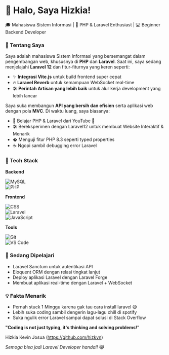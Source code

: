 # 👋 Halo, Saya Hizkia!
🎓 Mahasiswa Sistem Informasi | 🌱 PHP & Laravel Enthusiast | 💻 Beginner Backend Developer  

### 🚀 Tentang Saya  
Saya adalah mahasiswa Sistem Informasi yang bersemangat dalam pengembangan web, khususnya di **PHP** dan **Laravel**. Saat ini, saya sedang menjelajahi **Laravel 12** dan fitur-fiturnya yang keren seperti:  
- ✨ **Integrasi Vite.js** untuk build frontend super cepat  
- 🔥 **Laravel Reverb** untuk kemampuan WebSocket real-time  
- 🛠️ **Perintah Artisan yang lebih baik** untuk alur kerja development yang lebih lancar  

Saya suka membangun **API yang bersih dan efisien** serta aplikasi web dengan pola **MVC**. Di waktu luang, saya biasanya:  
- 📖 Belajar PHP & Laravel dari YouTube 🔴  
- 🛠️ Bereksperimen dengan Laravel12 untuk membuat Website Interaktif & Menarik  
- � Menguji fitur PHP 8.3 seperti typed properties  
- ☕ Ngopi sambil debugging error Laravel  

### 🔧 Tech Stack  
**Backend**  

![MySQL](https://img.shields.io/badge/-MySQL-4479A1?style=flat&logo=mysql&logoColor=white)  
![PHP](https://img.shields.io/badge/-PHP-777BB4?style=flat&logo=php&logoColor=white)  

**Frontend**  

![CSS](https://img.shields.io/badge/CSS-1572B6?style=for-the-badge&logo=css&logoColor=white)  
![Laravel](https://img.shields.io/badge/-Laravel-FF2D20?style=flat&logo=laravel&logoColor=white)  
![JavaScript](https://img.shields.io/badge/-JavaScript-F7DF1E?style=flat&logo=javascript&logoColor=black)  

**Tools**  

![Git](https://img.shields.io/badge/-Git-F05032?style=flat&logo=git&logoColor=white)  
![VS Code](https://img.shields.io/badge/VS_Code-007ACC?style=for-the-badge&logo=visual-studio-code&logoColor=white)  

### 🌱 Sedang Dipelajari  
- Laravel Sanctum untuk autentikasi API  
- Eloquent ORM dengan relasi tingkat lanjut  
- Deploy aplikasi Laravel dengan Laravel Forge  
- Membuat aplikasi real-time dengan Laravel + WebSocket  

### 💡 Fakta Menarik  
- Pernah stuck 1 Minggu karena gak tau cara install laravel 😅  
- Lebih suka coding sambil dengerin lagu-lagu chill di spotify 
- Suka ngulik error Laravel sampai dapat solusi di Stack Overflow

**"Coding is not just typing, it's thinking and solving problems!"**  

Hizkia Kevin Josua (https://github.com/hizkvn)  

*Semoga bisa jadi Laravel Developer handal!* 😹
